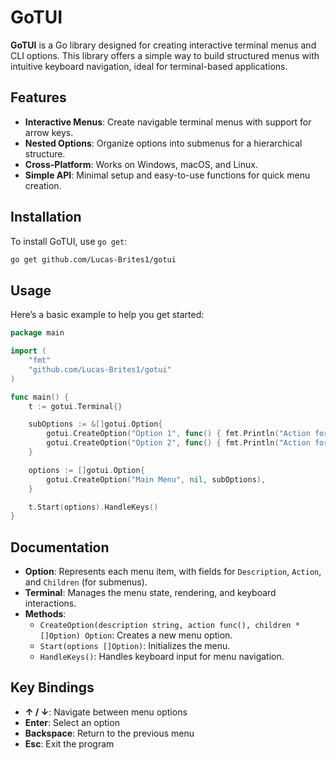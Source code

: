 
# GoTUI

**GoTUI** is a Go library designed for creating interactive terminal menus and CLI options. This library offers a simple way to build structured menus with intuitive keyboard navigation, ideal for terminal-based applications.

## Features

- **Interactive Menus**: Create navigable terminal menus with support for arrow keys.
- **Nested Options**: Organize options into submenus for a hierarchical structure.
- **Cross-Platform**: Works on Windows, macOS, and Linux.
- **Simple API**: Minimal setup and easy-to-use functions for quick menu creation.

## Installation

To install GoTUI, use `go get`:

```bash
go get github.com/Lucas-Brites1/gotui
```

## Usage

Here’s a basic example to help you get started:

```go
package main

import (
	"fmt"
	"github.com/Lucas-Brites1/gotui"
)

func main() {
	t := gotui.Terminal{}

	subOptions := &[]gotui.Option{
		gotui.CreateOption("Option 1", func() { fmt.Println("Action for Option 1") }, nil),
		gotui.CreateOption("Option 2", func() { fmt.Println("Action for Option 2") }, nil),
	}

	options := []gotui.Option{
		gotui.CreateOption("Main Menu", nil, subOptions),
	}

	t.Start(options).HandleKeys()
}
```

## Documentation

- **Option**: Represents each menu item, with fields for `Description`, `Action`, and `Children` (for submenus).
- **Terminal**: Manages the menu state, rendering, and keyboard interactions.
- **Methods**:
  - `CreateOption(description string, action func(), children *[]Option) Option`: Creates a new menu option.
  - `Start(options []Option)`: Initializes the menu.
  - `HandleKeys()`: Handles keyboard input for menu navigation.

## Key Bindings

- **↑ / ↓**: Navigate between menu options
- **Enter**: Select an option
- **Backspace**: Return to the previous menu
- **Esc**: Exit the program


